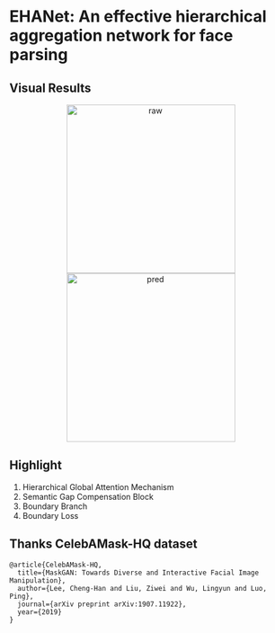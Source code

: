# EHANet: An effective hierarchical aggregation network for face parsing


## Visual Results
<div><div align=center>
  <img src="https://github.com/JACKYLUO1991/FaceParsing/blob/master/deployment/result/images/228.jpg" width="300" height="300" alt="raw"/>
<img src="https://github.com/JACKYLUO1991/FaceParsing/blob/master/deployment/result/renders/2.png" width="300" height="300" alt="pred"/></div>

## Highlight
1. Hierarchical Global Attention Mechanism
2. Semantic Gap Compensation Block
3. Boundary Branch 
4. Boundary Loss

## Thanks CelebAMask-HQ dataset
```
@article{CelebAMask-HQ,
  title={MaskGAN: Towards Diverse and Interactive Facial Image Manipulation},
  author={Lee, Cheng-Han and Liu, Ziwei and Wu, Lingyun and Luo, Ping},
  journal={arXiv preprint arXiv:1907.11922},
  year={2019}
}
```
